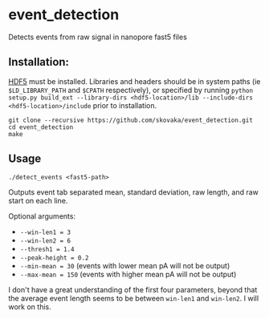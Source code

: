 # event_detection

Detects events from raw signal in nanopore fast5 files

## Installation: 
[HDF5](https://www.hdfgroup.org/downloads/hdf5/) must be installed. Libraries and headers should be in system paths (ie `$LD_LIBRARY_PATH` and `$CPATH` respectively), or specified by running `python setup.py build_ext --library-dirs <hdf5-location>/lib --include-dirs <hdf5-location>/include` prior to installation.

```
git clone --recursive https://github.com/skovaka/event_detection.git
cd event_detection
make
```

## Usage
`./detect_events <fast5-path>`

Outputs event tab separated mean, standard deviation, raw length, and raw start on each line.

Optional arguments:
* `--win-len1 = 3`
* `--win-len2 = 6`
* `--thresh1 = 1.4`
* `--peak-height = 0.2`
* `--min-mean = 30` (events with lower mean pA will not be output)
* `--max-mean = 150` (events with higher mean pA will not be output)

I don't have a great understanding of the first four parameters, beyond that the average event length seems to be between `win-len1` and `win-len2`. I will work on this.
